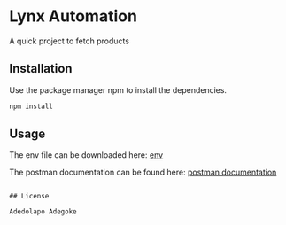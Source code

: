 # Lynx Automation

A quick project to fetch products

## Installation

Use the package manager npm to install the dependencies.

```bash
npm install
```

## Usage

The env file can be downloaded here: [env](https://docs.google.com/document/d/1VrWYOvOgWB6zJ7xEJVhhhFclRTr9LWKgWtPcnu7z_kY/edit?usp=sharing)

The postman documentation can be found here: [postman documentation](https://documenter.getpostman.com/view/23766599/2sA2rAyh4x)

```

## License

Adedolapo Adegoke
```
